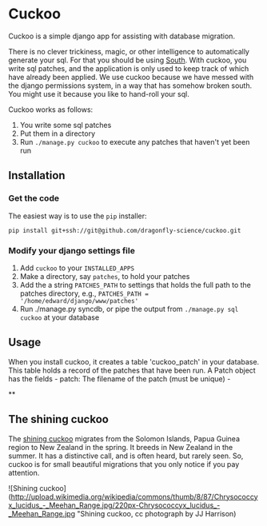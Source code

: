 # Cuckoo

Cuckoo is a simple django app for assisting with database migration.


There is no clever trickiness, magic, or other intelligence to automatically
generate your sql. For that you should be using
[South](http://south.aeracode.org). With cuckoo, you write sql patches, and the
application is only used to keep track of which have already been applied.  We
use cuckoo because we have messed with the django permissions system, in a way
that has somehow broken south. You might use it because you like to hand-roll
your sql.

Cuckoo works as follows:
 
 1. You write some sql patches
 2. Put them in a directory
 3. Run `./manage.py cuckoo` to execute any patches that haven't yet been run

## Installation

### Get the code

The easiest way is to use the `pip` installer:

    pip install git+ssh://git@github.com/dragonfly-science/cuckoo.git


### Modify your django settings file
 1. Add `cuckoo` to your `INSTALLED_APPS`
 2. Make a directory, say `patches`, to hold your patches
 3. Add the a string `PATCHES_PATH` to settings that holds the full path to the patches 
        directory, e.g., `PATCHES_PATH = '/home/edward/django/www/patches'`
 4. Run ./manage.py syncdb, or pipe the output from `./manage.py sql cuckoo` at your database 

## Usage
    
When you install cuckoo, it creates a table 'cuckoo_patch' in your database. This table
holds a record of the patches that have been run. A Patch object has the fields
    - patch: The filename of the patch (must be unique)
    - 


**


## The shining cuckoo

The [shining cuckoo](http://en.wikipedia.org/wiki/Shining_Bronze_Cuckoo) 
migrates from  the Solomon Islands, Papua Guinea region to New Zealand in the spring. It breeds in New Zealand in the summer. It has a distinctive call, and is often heard, but rarely seen. So, cuckoo is for small beautiful migrations that you only notice if you pay attention.

![Shining cuckoo](http://upload.wikimedia.org/wikipedia/commons/thumb/8/87/Chrysococcyx_lucidus_-_Meehan_Range.jpg/220px-Chrysococcyx_lucidus_-_Meehan_Range.jpg "Shining cuckoo, cc photograph by JJ Harrison)
